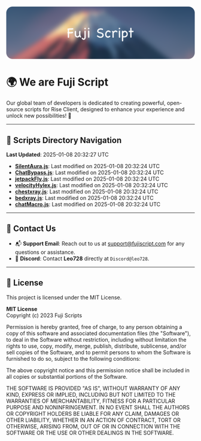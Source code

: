 ![Banner](.github/b.webp)

# 🌍 **We are Fuji Script**

Our global team of developers is dedicated to creating powerful, open-source scripts for Rise Client, designed to enhance your experience and unlock new possibilities! 🌟

---
<!-- SCRIPTS_NAVIGATION_START -->
## 📂 **Scripts Directory Navigation**

**Last Updated**: 2025-01-08 20:32:27 UTC

- **[SilentAura.js](scripts/SilentAura.js)**: Last modified on 2025-01-08 20:32:24 UTC
- **[ChatBypass.js](scripts/ChatBypass.js)**: Last modified on 2025-01-08 20:32:24 UTC
- **[jetpackFly.js](scripts/jetpackFly.js)**: Last modified on 2025-01-08 20:32:24 UTC
- **[velocityHylex.js](scripts/velocityHylex.js)**: Last modified on 2025-01-08 20:32:24 UTC
- **[chestxray.js](scripts/chestxray.js)**: Last modified on 2025-01-08 20:32:24 UTC
- **[bedxray.js](scripts/bedxray.js)**: Last modified on 2025-01-08 20:32:24 UTC
- **[chatMacro.js](scripts/chatMacro.js)**: Last modified on 2025-01-08 20:32:24 UTC

<!-- SCRIPTS_NAVIGATION_END -->

---

## 💬 **Contact Us**  
- 📬 **Support Email**: Reach out to us at [support@fujiscript.com](mailto:support@fujiscript.com) for any questions or assistance.  
- 💬 **Discord**: Contact **Leo728** directly at `Discord@leo728`.

---

## 📜 **License**

This project is licensed under the MIT License.  

**MIT License**  
Copyright (c) 2023 Fuji Scripts  

Permission is hereby granted, free of charge, to any person obtaining a copy of this software and associated documentation files (the "Software"), to deal in the Software without restriction, including without limitation the rights to use, copy, modify, merge, publish, distribute, sublicense, and/or sell copies of the Software, and to permit persons to whom the Software is furnished to do so, subject to the following conditions:  

The above copyright notice and this permission notice shall be included in all copies or substantial portions of the Software.  

THE SOFTWARE IS PROVIDED "AS IS", WITHOUT WARRANTY OF ANY KIND, EXPRESS OR IMPLIED, INCLUDING BUT NOT LIMITED TO THE WARRANTIES OF MERCHANTABILITY, FITNESS FOR A PARTICULAR PURPOSE AND NONINFRINGEMENT. IN NO EVENT SHALL THE AUTHORS OR COPYRIGHT HOLDERS BE LIABLE FOR ANY CLAIM, DAMAGES OR OTHER LIABILITY, WHETHER IN AN ACTION OF CONTRACT, TORT OR OTHERWISE, ARISING FROM, OUT OF OR IN CONNECTION WITH THE SOFTWARE OR THE USE OR OTHER DEALINGS IN THE SOFTWARE.  
